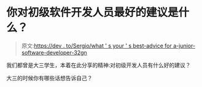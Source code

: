 # 你对初级软件开发人员最好的建议是什么？

> 原文:[https://dev . to/Sergio/what ' s your ' s best-advice for a-junior-software-developer-32gn](https://dev.to/sergio/what-is-your-best-advice-for-a-junior-software-developer-32gn)

我们都曾是大三学生，本着在此分享的精神:对初级开发人员有什么好的建议？

大三的时候你有哪些话想告诉自己？